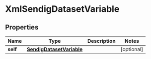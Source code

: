 

# XmlSendigDatasetVariable


## Properties

| Name | Type | Description | Notes |
|------------ | ------------- | ------------- | -------------|
|**self** | [**SendigDatasetVariable**](SendigDatasetVariable.md) |  |  [optional] |



